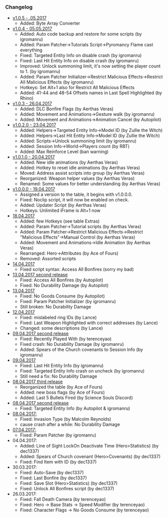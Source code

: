 ### Changelog

* [v1.0.5 - .05.2017]()
  * Added: Byte Array Converter
* [v1.0.4 - 05.05.2017](https://gitlab.com/igromanru/Dark-Souls-III-tables/uploads/9e9290ee0d836056f3c393d390bd6b50/DS3_Science-Souls_v1.0.4.zip)
  * Added: Auto code backup and restore for some scripts (by igromanru)
  * Added: Param Patcher->Tutorials Script->Pyromancy Flame cast everything
  * Fixed: Targeted Entity Info on disable crash (by igromanru)
  * Fixed: Last Hit Entity Info on disable crash (by igromanru)
  * Improved: Unlock summoning limit, it's now setting the player count to 1. (by igromanru)
  * Added: Param Patcher Initializer->Restrict Malicious Effects->Restrict All Malicious Effects (by igromanru)
  * Hotkeys: Set Alt+1 also for Restrict All Malicious Effects
  * Added: 41-44 and 48-54 Offsets names in Last Spell Highlighted (by Rhino)
* [v1.0.3 - 26.04.2017](https://bitbucket.org/igromanru/dark-souls-iii-tables/downloads/DS3_Science-Souls_v1.0.3.zip)
  * Added: DLC Bonfire Flags (by Aerthas Veras)
  * Added: Movement and Animations->Gesture walk (by igromanru)
  * Added: Movement and Animations->Animation Cancel  (by Autopilot)
* [v1.0.2.0 - 23.04.2017](https://bitbucket.org/igromanru/dark-souls-iii-tables/downloads/DS3_Science-Souls_v1.0.2.0.zip)
  * Added: Helpers->Targeted Entity Info->Model ID (by Zullie the Witch)
  * Added: Helpers->Last Hit Entity Info->Model ID (by Zullie the Witch)
  * Added: Scripts->Unlock summoning limit (by igromanru)
  * Added: Session Info->World->Players count (by RBT)
  * Added: Max Reinforce Level (ban warning)
* [v1.0.1.0 - 20.04.2017](https://bitbucket.org/igromanru/dark-souls-iii-tables/downloads/DS3_Science-Souls_v1.0.1.0.zip)
  * Added: New idle animations (by Aerthas Veras)
  * Added: Hotkey to reset idle animations (by Aerthas Veras)
  * Moved: Address assist scripts into group (by Aerthas Veras)
  * Reorganized: Weapon helper values (by Aerthas Veras)
  * Renamed: Some values for better understanding (by Aerthas Veras)
* [v1.0.0.0 - 19.04.2017](https://bitbucket.org/igromanru/dark-souls-iii-tables/downloads/DS3_Science-Souls_v1.0.0.0%20.zip)
  * Assigned a version to the table, it begins with v1.0.0.0.
  * Fixed: Noclip script, it will now be enabled on check.
  * Added: Updater Script (by Aerthas Veras)
  * Hotkeys: Unlimited iFrame is Alt+1 now
* [18.04.2017](https://bitbucket.org/igromanru/dark-souls-iii-tables/downloads/DS3_Science-Souls_18-04-2017.zip)
  * Added: few Hotkeys (see table Extras)
  * Added: Param Patcher->Tutorial scripts (by Aerthas Veras)
  * Added: Param Patcher->Restrict Malicious Effects->Restrict "Malicious Effects"->Manual Control (by Aerthas Veras)
  * Added: Movement and Animations->Idle Animation  (by Aerthas Veras)
  * Rearranged: Hero->Attributes (by Ace of Fours)
  * Removed: Assorted scripts
* [14.04.2017](https://bitbucket.org/igromanru/dark-souls-iii-tables/downloads/DS3_Science-Souls_14-04-2017.zip)
  * Fixed script syntax: Access All Bonfires (sorry my bad)
* [13.04.2017 second release](https://bitbucket.org/igromanru/dark-souls-iii-tables/downloads/DS3_Science-Souls_13-04-2017_2.zip)
  * Fixed: Access All Bonfires (by Autopilot)
  * Fixed: No Durability Damage (by Autopilot)
* [13.04.2017](https://bitbucket.org/igromanru/dark-souls-iii-tables/downloads/DS3_Science-Souls_13-04-2017.zip)
  * Fixed: No Goods Consume (by Autopilot)
  * Fixed: Param Patcher Initializer (by igromanru)
  * Still broken: No Durability Damage
* [12.04.2017](https://bitbucket.org/igromanru/dark-souls-iii-tables/downloads/DS3_Science-Souls_12-04-2017.zip)
  * Fixed: mislabeled ring IDs (by Lance)
  * Fixed: Last Weapon Highlighted with correct addresses (by Lance)
  * Changed: some descriptions (by Lance)
* [09.04.2017 second release](https://bitbucket.org/igromanru/dark-souls-iii-tables/downloads/DS3_Science-Souls_09-04-2017_2.zip)
  * Fixed: Recently Played With (by terenceyao)
  * Fixed crash: No Durability Damage (by igromanru)
  * Added: Spears of the Church covenants to Session Info (by igromanru)  
* [09.04.2017](https://bitbucket.org/igromanru/dark-souls-iii-tables/downloads/DS3_Science-Souls_09-04-2017.zip)
  * Fixed: Last Hit Entity Info (by igromanru)
  * Fixed: Targeted Entity Info crash on uncheck (by igromanru)
  * Still need a fix: No Durability Damage
* [08.04.2017 third release](https://bitbucket.org/igromanru/dark-souls-iii-tables/downloads/DS3_Science-Souls_08-04-2017_3.zip)
  * Reorganized the table (by Ace of Fours)
  * Added: new boss flags (by Ace of Fours)
  * Added: Last 5 Bullets Fired (by Science Souls Discord)    
* [08.04.2017 second release](https://bitbucket.org/igromanru/dark-souls-iii-tables/downloads/DS3_Science-Souls_08.04.2017_2.zip)
  * Fixed: Targeted Entity Info (by Autopilot & igromanru)
* [08.04.2017:](https://bitbucket.org/igromanru/dark-souls-iii-tables/downloads/DS3_Science-Souls_08-04-2017.zip)
  * Fixed: Invasion Type (by Malcolm Reynolds)
  * cause crash after a while: No Durability Damage
* [07.04.2017:](https://bitbucket.org/igromanru/dark-souls-iii-tables/downloads/DS3_Science-Souls_07-04-2017.zip)
  * Fixed: Param Patcher (by igromanru)  
* 04.04.2017:  
  * Added: Line of Sight LockOn Deactivate Time (Hero>Statistics) (by dec1337)
  * Added: Spears of Church covenant (Hero>Covenants) (by dec1337)
  * Fixed: Find Item with ID (by dec1337)
* 30.03.2017:  
  * Fixed: Auto-Save (by dec1337)
  * Fixed: Last Bonfire (by dec1337)
  * Fixed: Save Slot (Hero>Statistics) (by dec1337)
  * Fixed: Unlock All Bonfires script (by dec1337)    
* 26.03.2017:  
  * Fixed: Fall Death Camera (by terenceyao)
  * Fixed: Hero -> Base Stats -> Speed Modifier (by terenceyao)
  * Fixed: Character Flags -> No Goods Consume (by terenceyao)
